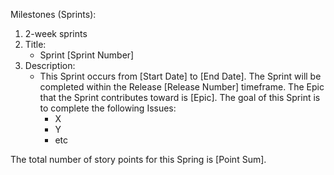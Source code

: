 
Milestones (Sprints):
1.  2-week sprints
2.  Title:
	- Sprint [Sprint Number]
3.  Description:
	- This Sprint occurs from [Start Date] to [End Date]. The Sprint will be completed within the Release [Release Number] timeframe. The Epic that the Sprint contributes toward is [Epic]. The goal of this Sprint is to complete the following Issues:
		- X
		- Y
		- etc

The total number of story points for this Spring is [Point Sum].
